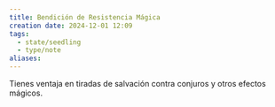 ```yaml
---
title: Bendición de Resistencia Mágica
creation date: 2024-12-01 12:09
tags:
  - state/seedling
  - type/note
aliases:
---
```

Tienes ventaja en tiradas de salvación contra conjuros y otros efectos mágicos.